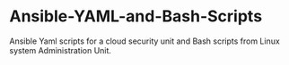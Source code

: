 # Ansible-YAML-and-Bash-Scripts
Ansible Yaml scripts for a cloud security unit and Bash scripts from Linux system Administration Unit. 
